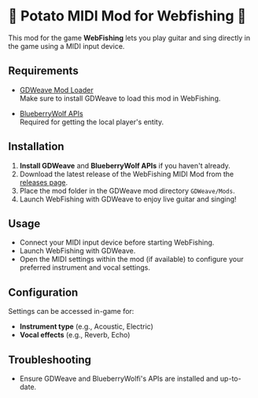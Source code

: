 # 🎸 Potato MIDI Mod for Webfishing 🎤

This mod for the game **WebFishing** lets you play guitar and sing directly in the game using a MIDI input device.

  
## Requirements
- [GDWeave Mod Loader](https://github.com/NotNite/GDWeave)  
  Make sure to install GDWeave to load this mod in WebFishing.
  
- [BlueberryWolf APIs](https://github.com/BlueberryWolf/APIs)  
  Required for getting the local player's entity.

## Installation
1. **Install GDWeave** and **BlueberryWolf APIs** if you haven't already.
2. Download the latest release of the WebFishing MIDI Mod from the [releases page](https://github.com/ThePotato97/FishingPotatoMidi/releases/latest).
3. Place the mod folder in the GDWeave mod directory `GDWeave/Mods`.
4. Launch WebFishing with GDWeave to enjoy live guitar and singing!

## Usage
- Connect your MIDI input device before starting WebFishing.
- Launch WebFishing with GDWeave.
- Open the MIDI settings within the mod (if available) to configure your preferred instrument and vocal settings.
  
## Configuration
Settings can be accessed in-game for:
- **Instrument type** (e.g., Acoustic, Electric)
- **Vocal effects** (e.g., Reverb, Echo)

## Troubleshooting
- Ensure GDWeave and BlueberryWolfi's APIs are installed and up-to-date.


